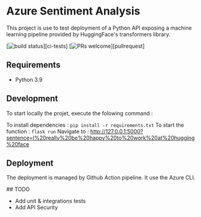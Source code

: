 # Azure Sentiment Analysis

This project is use to test deployment of a Python API exposing a machine learning pipeline provided by HuggingFace's transformers library.

[![build status](https://github.com/rtrompier/azure-sentiment-analysis-docker/workflows/CI%20tests/badge.svg)][ci-tests]
[![PRs welcome](https://img.shields.io/badge/PRs-welcome-brightgreen.svg)][pullrequest]

## Requirements

* Python 3.9


## Development

To start locally the projet, execute the folowing command : 

To install dependencies : `pip install -r requirements.txt`
To start the function : `flask run`
Navigate to : http://127.0.0.1:5000?sentence=I%20really%20be%20happy%20to%20work%20at%20hugging%20face

## Deployment

The deployment is managed by Github Action pipeline.
It use the Azure CLI.


## TODO

- Add unit & integrations tests
- Add API Security